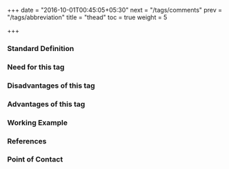 +++
date = "2016-10-01T00:45:05+05:30"
next = "/tags/comments"
prev = "/tags/abbreviation"
title = "thead"
toc = true
weight = 5

+++

<h3>Standard Definition</h3>

<h3>Need for this tag</h3>

<h3>Disadvantages of this tag</h3>

<h3>Advantages of this tag</h3>

<h3>Working Example</h3>

<h3>References</h3>

<h3>Point of Contact</h3>
